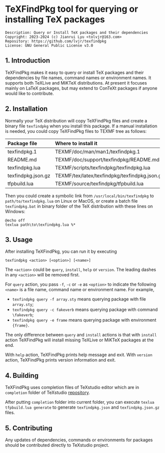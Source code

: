 # TeXFindPkg tool for querying or installing TeX packages

```
Description: Query or Install TeX packages and their dependencies
Copyright: 2023-2024 (c) Jianrui Lyu <tolvjr@163.com>
Repository: https://github.com/lvjr/texfindpkg
License: GNU General Public License v3.0
```

## 1\. Introduction

TeXFindPkg makes it easy to query or install TeX packages and their dependencies by file names, command names or environment names.
It supports both TeXLive and MiKTeX distributions. At present it focuses mainly on LaTeX packages,
but may extend to ConTeXt packages if anyone would like to contribute.

## 2\. Installation

Normally your TeX distribution will copy TeXFindPkg files and create a binary file `texfindpkg` when you install this package.
If a manual installation is needed, you could copy TeXFindPkg files to TEXMF tree as follows:

| Package file       | Where to install it |
| :------            | :------ |
| texfindpkg.1       | TEXMF/doc/man/man1/texfindpkg.1 |
| README.md          | TEXMF/doc/support/texfindpkg/README.md |
| texfindpkg.lua     | TEXMF/scripts/texfindpkg/texfindpkg.lua |
| texfindpkg.json.gz | TEXMF/tex/latex/texfindpkg/texfindpkg.json.gz |
| tfpbuild.lua       | TEXMF/source/texfindpkg/tfpbuild.lua |

Then you could create a symbolic link from `/usr/local/bin/texfindpkg` to `path/to/texfindpkg.lua` on Linux or MacOS,
or create a batch file `texfindpkg.bat` in binary folder of the TeX distribution with these lines on Windows:

```
@echo off
texlua path\to\texfindpkg.lua %*
```

## 3\. Usage

After installing TeXFindPkg, you can run it by executing

```
texfindpkg <action> [<option>] [<name>]
```

The `<action>` could be `query`, `install`, `help` or `version`.
The leading dashes in any `<action>` will be removed first.

For `query` action, you pass `-f`, `-c` or `-e` as `<option>`
to indicate the following `<name>` is a file name, command name or environment name.
For example,

- `texfindpkg query -f array.sty` means querying package with file `array.sty`;
- `texfindpkg query -c fakeverb` means querying package with command `\fakeverb`;
- `texfindpkg query -e frame` means querying package with environment `{frame}`.

The only difference between `query` and `install` actions is that
with `install` action TeXFindPkg will install missing TeXLive or MiKTeX packages at the end.

With `help` action, TeXFindPkg prints help message and exit.
With `version` action, TeXFindPkg prints version information and exit.

## 4\. Building

TeXFindPkg uses completion files of TeXstudio editor which are in `completion` folder of TeXstudio [repository](https://github.com/texstudio-org/texstudio).

After putting `completion` folder into current folder, you can execute `texlua tfpbuild.lua generate` to generate `texfindpkg.json` and `texfindpkg.json.gz` files.

## 5\. Contributing

Any updates of dependencies, commands or environments for packages should be contributed directly to TeXstudio project.
